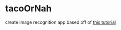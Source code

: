 # tacoOrNah

create image recognition app based off of <a href="https://codeburst.io/how-to-build-a-visual-recognition-mobile-app-in-2-days-with-react-native-and-clarifai-3801f0901704">this tutorial</a>
